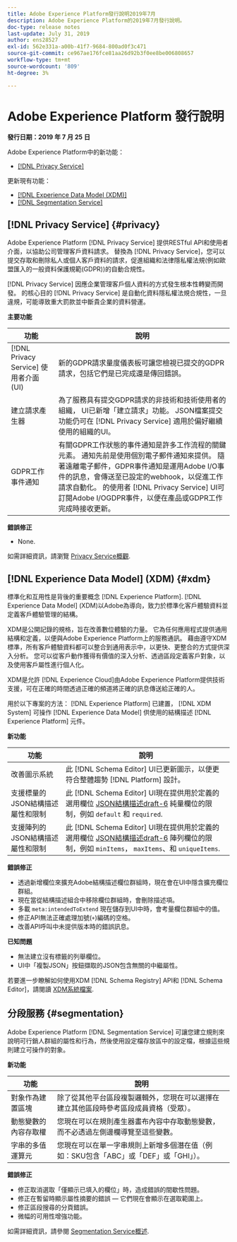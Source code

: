 ```yaml
---
title: Adobe Experience Platform發行說明2019年7月
description: Adobe Experience Platform的2019年7月發行說明。
doc-type: release notes
last-update: July 31, 2019
author: ens28527
exl-id: 562e331a-a00b-41f7-9684-800ad0f3c471
source-git-commit: ce967ae176fce81aa26d92b3f0ee8be006808657
workflow-type: tm+mt
source-wordcount: '809'
ht-degree: 3%

---
```


# Adobe Experience Platform 發行說明

**發行日期：2019 年 7 月 25 日**

Adobe Experience Platform中的新功能：

* [[!DNL Privacy Service]](#privacy)

更新現有功能：

* [[!DNL Experience Data Model (XDM)]](#xdm)
* [[!DNL Segmentation Service]](#segmentation)

## [!DNL Privacy Service] {#privacy}

Adobe Experience Platform [!DNL Privacy Service] 提供RESTful API和使用者介面，以協助公司管理客戶資料請求。 替換為 [!DNL Privacy Service]，您可以提交存取和刪除私人或個人客戶資料的請求，促進組織和法律隱私權法規(例如歐盟匯入的一般資料保護規範(GDPR))的自動合規性。

[!DNL Privacy Service] 因應企業管理客戶個人資料的方式發生根本性轉變而開發。 的核心目的 [!DNL Privacy Service] 是自動化資料隱私權法規合規性，一旦違規，可能導致重大罰款並中斷貴企業的資料營運。

**主要功能**

| 功能 | 說明 |
|---|---|
| [!DNL Privacy Service] 使用者介面(UI) | 新的GDPR請求量度儀表板可讓您檢視已提交的GDPR請求，包括它們是已完成還是傳回錯誤。 |
| 建立請求產生器 | 為了服務具有提交GDPR請求的非技術和技術使用者的組織， UI已新增「建立請求」功能。 JSON檔案提交功能仍可在 [!DNL Privacy Service] 適用於偏好繼續使用的組織的UI。 |
| GDPR工作事件通知 | 有關GDPR工作狀態的事件通知是許多工作流程的關鍵元素。 通知先前是使用個別電子郵件通知來提供。 隨著遠離電子郵件，GDPR事件通知是運用Adobe I/O事件的訊息，會傳送至已設定的webhook，以促進工作請求自動化。 的使用者 [!DNL Privacy Service] UI可訂閱Adobe I/OGDPR事件，以便在產品或GDPR工作完成時接收更新。 |

**錯誤修正**

* None.

如需詳細資訊，請瀏覽 [Privacy Service概觀](../../privacy-service/home.md).

## [!DNL Experience Data Model] (XDM) {#xdm}

標準化和互用性是背後的重要概念 [!DNL Experience Platform]. [!DNL Experience Data Model] (XDM)以Adobe為導向，致力於標準化客戶體驗資料並定義客戶體驗管理的結構。

XDM是公開記錄的規格，旨在改善數位體驗的力量。 它為任何應用程式提供通用結構和定義，以便與Adobe Experience Platform上的服務通訊。 藉由遵守XDM標準，所有客戶體驗資料都可以整合到通用表示中，以更快、更整合的方式提供深入分析。 您可以從客戶動作獲得有價值的深入分析、透過區段定義客戶對象，以及使用客戶屬性進行個人化。

XDM是允許 [!DNL Experience Cloud]由Adobe Experience Platform提供技術支援，可在正確的時間透過正確的頻道將正確的訊息傳送給正確的人。

用於以下專案的方法： [!DNL Experience Platform] 已建置， [!DNL XDM System] 可操作 [!DNL Experience Data Model] 供使用的結構描述 [!DNL Experience Platform] 元件。

**新功能**

| 功能 | 說明 |
|---|---|
| 改善圖示系統 | 此 [!DNL Schema Editor] UI已更新圖示，以便更符合整體趨勢 [!DNL Platform] 設計。 |
| 支援標量的JSON結構描述屬性和限制 | 此 [!DNL Schema Editor] UI現在提供用於定義的選用欄位 [JSON結構描述draft-6](https://tools.ietf.org/html/draft-wright-json-schema-01) 純量欄位的限制，例如 `default` 和 `required`. |
| 支援陣列的JSON結構描述屬性和限制 | 此 [!DNL Schema Editor] UI現在提供用於定義的選用欄位 [JSON結構描述draft-6](https://tools.ietf.org/html/draft-wright-json-schema-01) 陣列欄位的限制，例如 `minItems`， `maxItems`、和 `uniqueItems`. |

**錯誤修正**

* 透過新增欄位來擴充Adobe結構描述欄位群組時，現在會在UI中隱含擴充欄位群組。
* 現在當從結構描述組合中移除欄位群組時，會刪除描述項。
* 多載 `meta:intendedToExtend` 現在儲存到UI中時，會考量欄位群組中的值。
* 修正API無法正確處理加號(`+`)編碼的空格。
* 改善API呼叫中未提供版本時的錯誤訊息。

**已知問題**

* 無法建立沒有標籤的列舉欄位。
* UI中「複製JSON」按鈕擷取的JSON包含無關的中繼屬性。

若要進一步瞭解如何使用XDM [!DNL Schema Registry] API和 [!DNL Schema Editor]，請閱讀 [XDM系統檔案](../../xdm/home.md).

## 分段服務 {#segmentation}

Adobe Experience Platform [!DNL Segmentation Service] 可讓您建立規則來說明可行銷人群組的屬性和行為，然後使用設定檔存放區中的設定檔，根據這些規則建立可操作的對象。

**新功能**

| 功能 | 說明 |
| -----------| ---------- |
| 對象作為建置區塊 | 除了從其他平台區段複製邏輯外，您現在可以選擇在建立其他區段時參考區段成員資格（受眾）。 |
| 動態變數的內容存取權 | 您現在可以在規則產生器畫布內容中存取動態變數，而不必透過左側邊欄導覽至這些變數。 |
| 字串的多值運算元 | 您現在可以在單一字串規則上新增多個潛在值（例如：SKU包含「ABC」或「DEF」或「GHI」）。 |

**錯誤修正**

* 修正取消選取「僅顯示已填入的欄位」時，造成錯誤的間歇性問題。
* 修正在暫留時顯示屬性摘要的錯誤 — 它們現在會顯示在選取範圍上。
* 修正區段搜尋的分頁錯誤。
* 微幅的可用性增強功能。

如需詳細資訊，請參閱 [Segmentation Service概述](../../segmentation/home.md).
